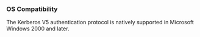 ### OS Compatibility
The Kerberos V5 authentication protocol is natively supported in Microsoft Windows 2000 and later.